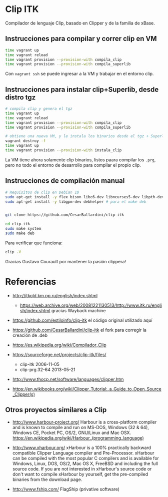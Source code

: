 # Clip ITK

Compilador de lenguaje Clip, basado en Clipper y de la familia de xBase.


## Instrucciones para compilar y correr clip en VM


```bash
time vagrant up
time vagrant reload
time vagrant provision --provision-with compila_clip
time vagrant provision --provision-with compila_superlib
```

Con `vagrant ssh` se puede ingresar a la VM y trabajar en el entorno clip.



## Instrucciones para instalar clip+Superlib, desde distro tgz

```bash
# compila clip y genera el tgz
time vagrant up
time vagrant reload
time vagrant provision --provision-with compila_clip
time vagrant provision --provision-with compila_superlib

# obtiene una nueva VM, y le instala los binarios desde el tgz + Superlib
vagrant destroy -f
time vagrant up
time vagrant provision --provision-with instala_clip
```

La VM tiene ahora solamente clip binarios, listos paara compilar los `.prg`, pero no todo el entorno de desarrollo para compilar el propio  clip.



## Instrucciones de compilación manual


```bash
# Requisitos de clip en Debian 10
sudo apt-get install -y flex bison libc6-dev libncurses5-dev libpth-dev libmariadbclient-dev gcc-multilib libc6-i386 build-essential git 
sudo apt-get install -y libgpm-dev debhelper # para el make deb


git clone https://github.com/CesarBallardini/clip-itk

cd clip-itk
sudo make system
sudo make deb
```


Para verificar que funciona:

```bash
clip -V
```

Gracias Gustavo Courault por mantener la pasión clippera!

# Referencias

* http://itkold.km.pp.ru/english/index.shtml 
  * https://web.archive.org/web/20081221130513/http://www.itk.ru/english/index.shtml gracias Wayback machine
* https://github.com/estiloinfo/clip-itk el código original utilizado aquí
* https://github.com/CesarBallardini/clip-itk el fork para corregir la creación de .deb

* https://es.wikipedia.org/wiki/Compilador_Clip
* https://sourceforge.net/projects/clip-itk/files/
  * clip-itk 2006-11-05
  * clip-prg.32-64 2013-05-21

* http://www.thocp.net/software/languages/clipper.htm
* https://en.wikibooks.org/wiki/Clipper_Tutorial:_a_Guide_to_Open_Source_Clipper(s)

## Otros proyectos similares a Clip

* http://www.harbour-project.org/ Harbour is a cross-platform compiler and is known to compile and run on MS-DOS, Windows (32 & 64), Windows CE, Pocket PC, OS/2, GNU/Linux and Mac OSX. https://en.wikipedia.org/wiki/Harbour_(programming_language) 

* http://www.xharbour.org/ xHarbour is a 100% practically backward compatible Clipper Language compiler and Pre-Processor. xHarbour can be compiled with the most popular C compilers and is available for Windows, Linux, DOS, OS/2, Mac OS X, FreeBSD and including the full source code. If you are not interested in xHarbour's source code or don't want to compile xHarbour by yourself, get the pre-compiled binaries from the download page.

* http://www.fship.com/ FlagShip (privative software)

